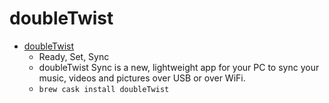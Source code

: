 # doubleTwist
- [doubleTwist](https://www.doubletwist.com/desktop)
  -  Ready, Set, Sync
  - doubleTwist Sync is a new, lightweight app for your PC to sync your music, videos and pictures over USB or over WiFi.
  - `brew cask install doubleTwist`
